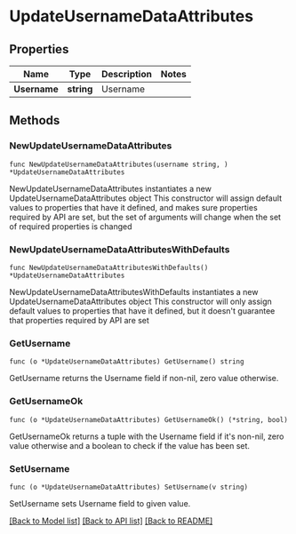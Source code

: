 # UpdateUsernameDataAttributes

## Properties

Name | Type | Description | Notes
------------ | ------------- | ------------- | -------------
**Username** | **string** | Username | 

## Methods

### NewUpdateUsernameDataAttributes

`func NewUpdateUsernameDataAttributes(username string, ) *UpdateUsernameDataAttributes`

NewUpdateUsernameDataAttributes instantiates a new UpdateUsernameDataAttributes object
This constructor will assign default values to properties that have it defined,
and makes sure properties required by API are set, but the set of arguments
will change when the set of required properties is changed

### NewUpdateUsernameDataAttributesWithDefaults

`func NewUpdateUsernameDataAttributesWithDefaults() *UpdateUsernameDataAttributes`

NewUpdateUsernameDataAttributesWithDefaults instantiates a new UpdateUsernameDataAttributes object
This constructor will only assign default values to properties that have it defined,
but it doesn't guarantee that properties required by API are set

### GetUsername

`func (o *UpdateUsernameDataAttributes) GetUsername() string`

GetUsername returns the Username field if non-nil, zero value otherwise.

### GetUsernameOk

`func (o *UpdateUsernameDataAttributes) GetUsernameOk() (*string, bool)`

GetUsernameOk returns a tuple with the Username field if it's non-nil, zero value otherwise
and a boolean to check if the value has been set.

### SetUsername

`func (o *UpdateUsernameDataAttributes) SetUsername(v string)`

SetUsername sets Username field to given value.



[[Back to Model list]](../README.md#documentation-for-models) [[Back to API list]](../README.md#documentation-for-api-endpoints) [[Back to README]](../README.md)


